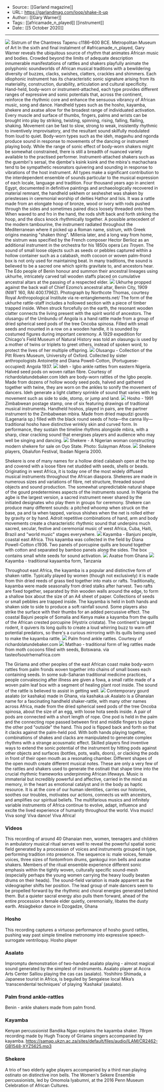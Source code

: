 ﻿
  * Source:: [[Garland magazine]]
  * URL:: https://garlandmag.com/loop/shake-it-up
  * Author:: [[Gary Warner]]
  * Tags:: [[africamade_n_played]] [[instrument]]
  * Date:: [[5 October 2020]]


* * *
![](https://garlandmag.com/wp-content/uploads/2020/10/01-SISTRUM_met-683x1024.jpg)
Sistrum of the Chantress Tapenu c1186–600 BCE. Metropolitan Museum of Art
In the sixth and final instalment of #africamade_n_played, Gary Warner reveals the ubiquitous source of rhythm that animates African music and bodies.
Crowded beyond the limits of adequate description innumerable manifestations of rattles and shakers playfully animate the polyphonic soundworlds of African musical traditions with a bewildering diversity of buzzes, clacks, swishes, clatters, crackles and shimmers. Each idiophonic instrument has its characteristic sonic signature arising from its materiality, construction, durability, articulation and cultural specificity. Hand-held, body-worn or instrument-attached, each type provides different ranges of expressive and sonic potentials that, across the continent, reinforce the rhythmic core and enhance the sensuous vibrancy of African music, song and dance.
Handheld types such as the hosho, kayamba, shekere and axatse allow for the broadest range of individuated activation. Every muscle and surface of thumbs, fingers, palms and wrists can be brought into play by striking, twisting, spinning, rising, falling, flailing, shaking. Movement can be fast to slow, strong to weak, insistently rhythmic to inventively improvisatory, and the resultant sound skilfully modulated from loud to quiet.
Body-worn types such as the ideh, magavhu and ngonda produce sound in response to movements of the dancing or instrument playing body. While the range of sonic effect of body-worn shakers might be somewhat constrained, there is still a breadth of nuanced variety available to the practised performer. Instrument-attached shakers such as the guembri's sersal, the djembe's ksink ksink and the mbira's machachara tend to be sympathetic resonators quivering and sounding in response to vibrations of the host instrument. All types make a significant contribution to the interdependent ensemble of sounds particular to the musical expression of each locale, language and tradition.
Four thousand years ago in ancient Egypt, documented in definitive paintings and archaeologically recovered in material remnant, the handheld sekhem or sesheshet was shaken by priestesses in ceremonial worship of deities Hathor and Isis. It was a rattle made from an elongate hoop of bronze, wood or ivory with rods pushed through the sides and sometimes paired discs loosely threaded onto them. When waved to and fro in the hand, the rods shift back and forth striking the hoop, and the discs knock rhythmically together. A possible antecedent of the modern tambourine, the instrument radiated throughout the Mediterranean where it picked up a Roman name, sistrum, with Greek origins meaning "shaken thing". Millenia later, and a long way from home, the sistrum was specified by the French composer Hector Berlioz as an additional instrument in the orchestra for his 1850s opera _Les Troyen_.
The sound of small loose objects such as seeds or pebbles captured within a hollow container such as a calabash, moth cocoon or woven palm-frond box is not only used for maintaining beat. In many traditions, the sound is believed to be a sacred one which spirits gravitate to, and ancestors hear. The Edo people of Benin honour and summon their ancestral lineages using ukhurhe, intricately carved tall wooden staffs placed on cumulative ancestral altars at the passing of a respected elder.
![](https://garlandmag.com/wp-content/uploads/2020/10/02-Ukhure_ancestral_staffs_Northcote_Thomas_collection_MAA_re-entanglements.net_-1024x643.jpg)
Ukhurhẹ propped against the back wall of Chief Ezomo’s ancestral altar, Benin City, 1909 (NWT 160, RAI 400.17962). Photograph by Northcote Thomas, courtesy Royal Anthropological Institute via re-entanglements.net/
The form of the ukhurhe rattle-staff includes a hollowed section with a piece of timber trapped inside. When struck forcefully on the earth, the resonant wooden clatter connects the living present with the spirit world of ancestors. The olusangu of the Umbundu of Angola is a hand rattle made from a group of dried spherical seed pods of the tree Oncoba spinosa. Filled with small seeds and mounted in a row on a wooden handle, it is sounded by costumed figures during important ceremony. A 1929 expedition for Chicago's Field Museum of Natural History was told an olasungu is used by a mother of twins or triplets to greet others, instead of spoken word, to protect the lives of her multiple offspring.
![](https://garlandmag.com/wp-content/uploads/2020/10/03-olusangu-1024x684.jpg)
Olusangu - Collection of the Pitt Rivers Museum, University of Oxford. Collected by sister anthropologists Antoinette and Diana Powell-Cotton, (Portuguese-occupied) Angola 1937.
![](https://garlandmag.com/wp-content/uploads/2020/10/04-IDEH-766x1024.jpg)
Ideh - Igbo ankle rattles from eastern Nigeria. Halved seed pods on woven rattan fibre. Courtesy of richardolatundebaker.com
Ideh are body-worn rattles of the Igbo people. Made from dozens of hollow woody seed pods, halved and gathered together with twine, they are worn on the ankles to sonify the movement of dancers. Ideh generate a light clattery sprinkle of sound that varies with leg movement such as side to side, stomp, or jump and land.
![](https://garlandmag.com/wp-content/uploads/2020/10/05-Zimbabwe-Hosho.jpg)
Hosho - 1991 Zimbabwean postage stamp, one of six featuring drawings of tradtional musical instruments.
Handheld hoshos, played in pairs, are the partner instrument to the Zimbabwean mbira. Made from dried mapudzi gourds (Lagenaria sp.) filled with the black round seeds of hota—the canna lily—traditional hosho have distinctive wrinkly skin and curved form. In performance, they sustain the timeline rhythms alongside mbira, with a sharp, clear cracking sound that energises players and audience who may well be singing and dancing.
[![](https://garlandmag.com/wp-content/uploads/2020/10/06-SHEKERE.jpg)](https://garlandmag.com/wp-content/uploads/2020/10/06-SHEKERE.jpg)
     Shekere - A Nigerian woman constructing modern shekere for sale on Oyo State. Photo: Sulayman Afose.
[![](https://garlandmag.com/wp-content/uploads/2020/10/07-Shekere-players_-768x1024.jpg)](https://garlandmag.com/wp-content/uploads/2020/10/07-Shekere-players_.jpg)
     Shekere players, Obalufon Festival, Ibadan Nigeria 2000.
  

Shekere is one of many names for a hollow dried calabash open at the top and covered with a loose fibre net studded with seeds, shells or beads. Originating in west Africa, it is today one of the most widely diffused musical instruments throughout the African diaspora. Shekeres are made in numerous sizes and variations of fibre, net structure, threaded sound objects and sound production. The somewhat unpredictable natural shape of the gourd predetermines aspects of the instruments sound. In Nigeria the agbe is the largest version, a sacred instrument never shared by the initiated designates who play them in groups for ceremony. Shekere can produce many different sounds: a pitched whoomp when struck on the base, pa and ta when tapped, various shishes when the net is rolled either by gravity or by hand. Adroit repetitive combinations of hand, arm and body movements create a characteristic rhythmic sound that underpins much sacred, secular, festive and ceremonial music of west Africa, Cuba, Haiti, Brazil and "world music" stages everywhere.
[![](https://garlandmag.com/wp-content/uploads/2020/10/10_KAYAMBA_PORCUPINEQUILLs.jpg)](https://garlandmag.com/wp-content/uploads/2020/10/10_KAYAMBA_PORCUPINEQUILLs.jpg)
     Kayamba - Banjuni people, coastal east Africa. This kayamba was collected in the field by Diana Powell-Cotton c1936. Two panels of porcupine quills are bound together with cotton and separated by bamboo panels along the sides. The box contains small white seeds for sound activation.
[![](https://garlandmag.com/wp-content/uploads/2020/10/08-Axatse-1024x779.jpg)](https://garlandmag.com/wp-content/uploads/2020/10/08-Axatse.jpg)
     Axatse from Ghana
[![](https://garlandmag.com/wp-content/uploads/2020/10/09-KAYAMBA.jpg)](https://garlandmag.com/wp-content/uploads/2020/10/09-KAYAMBA.jpg)
     Kayamba - traditional kayaamba form, Tanzania
  

Throughout east Africa, the kayamba is a popular and distinctive form of shaken rattle. Typically played by women (though not exclusively) it is made from thin dried reeds of grass tied together into mats or rafts. Traditionally, kayamba were made seasonally from dried stalks after harvest. Two rafts are fixed together, separated by thin wooden walls around the edge, to form a shallow box about the size of an A4 sheet of paper. Collections of seeds or small pebbles are trapped inside. The kayamba is held in both hands and shaken side to side to produce a soft rainfall sound. Some players also strike the surface with their thumbs for an added percussive effect. The coastal Bajuni people of Somalia and Kenya make a kayamba from the quills of the African crested porcupine (Hystrix cristata). The continent's largest rodent, it quivers its long quills to create a loud whirring buzz to warn off potential predators, so there's a curious mirroring with its quills being used to make the kayamba rattle.
[![](https://garlandmag.com/wp-content/uploads/2020/10/11-PALM-FROND-ANKLE-RATTLES-www_richardolat.jpg)](https://garlandmag.com/wp-content/uploads/2020/10/11-PALM-FROND-ANKLE-RATTLES-www_richardolat.jpg)
     Palm frond ankle rattles. Courtesy of richardolatundebaker.com
[![](https://garlandmag.com/wp-content/uploads/2020/10/12-TraditionalSilkMothSetswanaLegRattlesFromBotswana.jpg)](https://garlandmag.com/wp-content/uploads/2020/10/12-TraditionalSilkMothSetswanaLegRattlesFromBotswana.jpg)
     Matlhao - traditional form of leg rattles made from moth cocoons filled with seeds, Botswana. via tasteofsoutrhernafrica.com
  

The Giriama and other peoples of the east African coast make body-worn rattles from palm fronds woven together into chains of small boxes each containing seeds. In some sub-Saharan traditional medicine practices, people convalescing after illness are given a fowa, a small rattle made of a woven palm leaf box with a segment of healing plant root inside. The sound of the rattle is believed to assist in getting well.
![](https://garlandmag.com/wp-content/uploads/2020/10/13-Gourd-Kashaka-www.kashaka.uk-5-1024x681.jpg)
Contemporary gourd asalato (or kashaka) made in Ghana, via kashaka.uk
Asalato is a Ghanaian name for a fascinating handheld shaker-rattle, with many other names across Africa, made from the dried spherical seed pods of the tree Oncoba spinosa, about the size of an egg, with loose hota seeds inside. A pair of pods are connected with a short length of rope. One pod is held in the palm and the connecting rope passed between first and middle fingers to place the other pod "outside" the hand. This pod is flipped back and forth so that it clacks against the palm-held pod. With both hands playing together, combinations of shakes and clacks are manipulated to generate complex rhythms with a strange acousmatic effect. Skilled players find inventive ways to extend the sonic potential of the instrument by hitting pods against other objects and surfaces (bottles, pots, walls, doors), or clacking the pods in front of their open mouth as a resonating chamber. Different shapes of the open mouth create different musical notes.
These are only a very few of the rattles and shakers used to generate the ostinati that shape time into the crucial rhythmic frameworks underpinning African lifeways. Music is immaterial but incredibly powerful and affective, carried in the mind as memory, in the heart as emotional catalyst and in the body as haptic resource. It is at the core of our human identities, carries our histories, soothes our troubles, motivates our actions, connects us with ancestors, and amplifies our spiritual beliefs. The multifarious musics and infinitely variable instruments of Africa continue to evolve, adapt, influence and excite the lived experience of humanity throughout the world. Viva music! Viva song! Viva dance! Viva Africa!
### Videos
This recording of around 40 Ghanaian men, women, teenagers and children in ambulatory musical ritual serves well to reveal the powerful spatial sonic field generated by a procession of voices and instruments grouped in type, performing tradition into presence. The sequence is: male voices, female voices, three sizes of fontomfrom drums, gankogui iron bells and axatse shakers. Members of the ritual ensemble experience different sonic emphasis within the tightly woven, culturally specific sound-mesh (especially perhaps the young women carrying the heavy loudly beaten drums on their heads). The sound-field variation is made apparent as the videographer shifts her position. The lead group of male dancers seem to be propelled forward by the rhythmic and choral energies generated behind them. But a quieter sacral energy also pulls them forward, ahead of the entire procession a female elder quietly, ceremonially, libates the dusty earth.
Atsiagbekor dance in Dzogadze, Ghana
### Hosho
This recording captures a virtuoso performance of hosho gourd rattles, pushing way past simple timeline metronomy into expressive speech-surrogate ventriloquy.
Hosho player
### Asalato
Impromptu demonstration of two-handed asalato playing - almost magical sound generated by the simplest of instruments.
Asalato player at Accra Arts Center
Salliou playing the cas cas (asalato).
Yoshihiro Shimada, a Japanese tourist in Africa, is beguiled by Sengalese local Mika’s ‘transcendental techniques’ of playing ‘Kashaka’ (asalato).
### Palm frond ankle-rattles
Benin - ankle shakers made from palm frond.
### Kayamba
Kenyan percussionist Bandika Ngao explains the kayamba shaker.
78rpm recording made by Hugh Tracey of Giriama singers accompanied by kayamba.
<https://samap.ukzn.ac.za/sites/default/files/audio/ILAM/CR2462-GB1548-XYZ5625.mp3>
### Shekere
A trio of two elderly agbe players accompanied by a third man playing ostinato on distinctive iron bells.
The Women's Sekere Ensemble percussionists, led by Omomola Iyabumni, at the 2016 Penn Museum Celebration of African Cultures.
